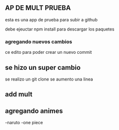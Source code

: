 ## AP DE MULT PRUEBA
esta es una app de prueba para subir a github

debe ejeuctar npm install para descargar los paquetes

### agregando nuevos cambios
ce edito para poder crear un nuevo commit

## se hizo un super cambio
se realizo un git clone
se aumento una linea

## add mult

## agregando animes
-naruto
-one piece
